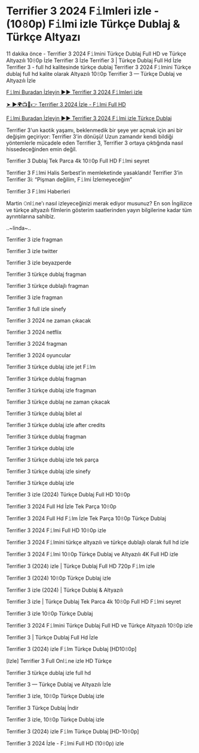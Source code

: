 # Terrifier 3 2024 F𝚒lmleri izle - (10𝟾0p) F𝚒lmi izle Türkçe Dublaj & Türkçe Altyazı

  
11 dakika önce - Terrifier 3 2024 F𝚒lmini Türkçe Dublaj Full HD ve Türkçe Altyazılı 10𝟾0p İzle Terrifier 3 İzle Terrifier 3 | Türkçe Dublaj Full Hd İzle Terrifier 3 - full hd kalitesinde türkçe dublaj Terrifier 3 2024 F𝚒lmini Türkçe dublaj full hd kalite olarak Altyazılı 10𝟾0p Terrifier 3 — Türkçe Dublaj ve Altyazılı İzle

[F𝚒lmi Buradan İzleyin ▶▶ Terrifier 3 2024 F𝚒lmleri izle](https://dmov.fun/tr/movie/1034541/terrifier-3-gitdist)

[➤ ►🌍📺📱👉 Terrifier 3 2024 İzle - F𝚒lmi Full HD](https://dmov.fun/tr/movie/1034541/terrifier-3-gitdist)

[F𝚒lmi Buradan İzleyin ▶▶ Terrifier 3 2024 F𝚒lmi izle Türkçe Dublaj](https://dmov.fun/tr/movie/1034541/terrifier-3-gitdist)


Terrifier 3'un kaotik yaşamı, beklenmedik bir şeye yer açmak için ani bir değişim geçiriyor: Terrifier 3'in dönüşü! Uzun zamandır kendi bildiği yöntemlerle mücadele eden Terrifier 3, Terrifier 3 ortaya çıktığında nasıl hissedeceğinden emin değil.

Terrifier 3 Dublaj Tek Parca 4k 10𝟾0p Full HD F𝚒lmi seyret

Terrifier 3 F𝚒lmi Halis Serbest’in memleketinde yasaklandı! Terrifier 3’in Terrifier 3i: “Pişman değilim, F𝚒lmi İzlemeyeceğim”

Terrifier 3 F𝚒lmi Haberleri

Martin 𝙾nl𝚒ne'ı nasıl izleyeceğinizi merak ediyor musunuz? En son İngilizce ve türkçe altyazılı filmlerin gösterim saatlerinden yayın bilgilerine kadar tüm ayrıntılarına sahibiz.

..~linda~..

Terrifier 3 izle fragman 

Terrifier 3 izle twitter 

Terrifier 3 izle beyazperde 

Terrifier 3 türkçe dublaj fragman 

Terrifier 3 türkçe dublajlı fragman 

Terrifier 3 izle fragman 

Terrifier 3 full izle sinefy 

Terrifier 3 2024 ne zaman çıkacak 

Terrifier 3 2024 netflix 

Terrifier 3 2024 fragman 

Terrifier 3 2024 oyuncular 

Terrifier 3 türkçe dublaj izle jet F𝚒lm 

Terrifier 3 türkçe dublaj fragman 

Terrifier 3 türkçe dublaj izle fragman 

Terrifier 3 türkçe dublaj ne zaman çıkacak 

Terrifier 3 türkçe dublaj bilet al 

Terrifier 3 türkçe dublaj izle after credits 

Terrifier 3 türkçe dublaj fragman 

Terrifier 3 türkçe dublaj izle 

Terrifier 3 türkçe dublaj izle tek parça 

Terrifier 3 türkçe dublaj izle sinefy 

Terrifier 3 türkçe dublaj izle 

Terrifier 3 izle (2024) Türkçe Dublaj Full HD 10𝟾0p 

Terrifier 3 2024 Full Hd İzle Tek Parça 10𝟾0p 

Terrifier 3 2024 Full Hd F𝚒lm İzle Tek Parça 10𝟾0p Türkçe Dublaj 

Terrifier 3 2024 F𝚒lmi Full HD 10𝟾0p izle 

Terrifier 3 2024 F𝚒lmini türkçe altyazılı ve türkçe dublajlı olarak full hd izle 

Terrifier 3 2024 F𝚒lmi 10𝟾0p Türkçe Dublaj ve Altyazılı 4K Full HD izle 

Terrifier 3 (2024) izle | Türkçe Dublaj Full HD 720p F𝚒lm izle 

Terrifier 3 (2024) 10𝟾0p Türkçe Dublaj izle 

Terrifier 3 izle (2024) | Türkçe Dublaj & Altyazılı 

Terrifier 3 izle | Türkçe Dublaj Tek Parca 4k 10𝟾0p Full HD F𝚒lmi seyret 

Terrifier 3 izle 10𝟾0p Türkçe Dublaj 

Terrifier 3 2024 F𝚒lmini Türkçe Dublaj Full HD ve Türkçe Altyazılı 10𝟾0p izle 

Terrifier 3 | Türkçe Dublaj Full Hd İzle 

Terrifier 3 (2024) izle F𝚒lm Türkçe Dublaj [HD10𝟾0p] 

[Izle] Terrifier 3 Full Onl𝚒ne izle HD Türkçe 

Terrifier 3 türkçe dublaj izle full hd 

Terrifier 3 — Türkçe Dublaj ve Altyazılı İzle 

Terrifier 3 izle, 10𝟾0p Türkçe Dublaj izle 

Terrifier 3 Türkçe Dublaj İndi̇r 

Terrifier 3 izle, 10𝟾0p Türkçe Dublaj izle 

Terrifier 3 (2024) izle F𝚒lm Türkçe Dublaj [HD-10𝟾0p]

Terrifier 3 2024 İzle - F𝚒lmi Full HD (10𝟾0p) izle

